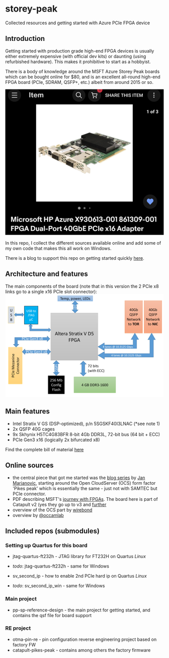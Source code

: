 # storey-peak
Collected resources and getting started with Azure PCIe FPGA device

## Introduction

Getting started with production grade high-end FPGA devices is usually either extremely expensive (with official dev kits) or daunting (using refurbished hardware). This makes it prohibitive to start as a hobbyist.

There is a body of knowledge around the MSFT Azure Storey Peak boards which can be bought online for $80, and is an excellent all-round high-end FPGA board (PCIe, SDRAM, QSFP+, etc.) albeit from around 2015 or so.

![eBay ad for board](eBay-storey-peak.png?raw=true)

In this repo, I collect the different sources available online and add some of my own code that makes this all work on Windows.

There is a blog to support this repo on getting started quickly [here](https://devops.lol/azure-fpga).

## Architecture and features

The main components of the board (note that in this version the 2 PCIe x8 links go to a single x16 PCIe slot connector):
![block diagram](block_diagram.png)

## Main features

- Intel Stratix V GS (DSP-optimized), p/n 5SGSKF40I3LNAC (*see note 1)
- 2x QSFP 40G cages
- 9x Skhynix H5TC4G83BFR 8-bit 4Gb DDR3L, 72-bit bus (64 bit + ECC)
- PCIe Gen3 x16 (logically 2x bifurcated x8)

Find the complete bill of material [here](BOM.md)

## Online sources

- the central piece that got me started was the [blog series](https://j-marjanovic.io/stratix-v-accelerator-card-from-ebay.html) by [Jan Marjanovic](https://twitter.com/janmarjanovic), starting around the Open CloudServer (OCS) form factor 'Pikes peak' which is essentially the same - just not with SAMTEC but PCIe connector.
- PDF describing MSFT's [journey with FPGAs](https://indico.fnal.gov/event/22303/contributions/246438/attachments/157852/206736/Catapult_Putnam_Snowmass_2022_FPGA_Cloud__for_HPC.pdf). The board here is part of Catapult v2 (yes they go up to v3 and [further](https://github.com/tow3rs/catapult-v3-smartnic-re/issues/2)
- overview of the OCS part by [wirebond](https://github.com/wirebond/catapult_v2_pikes_peak)
- overview by [@occamlab](http://virtlab.occamlab.com/home/zapisnik/microsoft-catapult-v2)

## Included repos (submodules)

### Setting up Quartus for this board

- jtag-quartus-ft232h - JTAG library for FT232H on Quartus *Linux*
- *todo*: jtag-quartus-ft232h - same for Windows

- sv_second_ip - how to enable 2nd PCIe hard ip on Quartus *Linux*
- *todo*: sv_second_ip_win - same for Windows

### Main project

- pp-sp-reference-design - the main project for getting started, and contains the qsf file for board support

### RE project

- otma-pin-re - pin configuration reverse engineering project based on factory FW
- catapult-pikes-peak - contains among others the factory firmware
